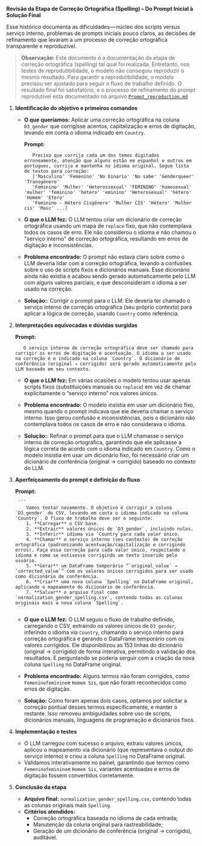 **Revisão da Etapa de Correção Ortográfica (Spelling) – Do Prompt Inicial à Solução Final**

Esse histórico documenta as dificuldades — núcleo dos scripts versus serviço interno, problemas de prompts iniciais pouco claros, as decisões de refinamento que levaram a um processo de correção ortográfica transparente e reproduzível.

> **Observação:** Este documento é a documentação da etapa de correção ortográfica (spelling) tal qual foi realizada. Entretanto, nos testes de reprodutibilidade, o modelo não conseguiu reproduzir o mesmo resultado. Para garantir a reprodutibilidade, o modelo precisou ser ajustado para seguir o fluxo de trabalho definido. O resultado final foi satisfatório, e o processo de refinamento do prompt reprodutível esta documentado no arquivo [`Prompt_reproduction.md`](../Gender/Reproduction/Prompt_reproduction.md)

1.  **Identificação do objetivo e primeiros comandos**

    - **O que queríamos:** Aplicar uma correção ortográfica na coluna `D3_gender` que corrigisse acentos, capitalização e erros de digitação, levando em conta o idioma indicado em `Country`.

      **Prompt:**

      ```
         Preciso que corrija cada um dos temos digitados erroneamente, atenção que alguns estão em espanhol e outros em portugues, corrija e mantenha no idioma original. Segue lista de textos para correção:
         ['Masculino' 'Femenino' 'No binario' 'No sabe' 'Genderqueer' 'Transgénero'
         'Feminino' 'Mulher' 'Heterossexual' 'FEMININO' 'homesexual' 'mulher' 'feminino' 'hetero' 'eminino' 'Heterosexual' 'hétero' 'Homem' 'Etero'
         'Feminino - Hétero Cisgênero' 'Mulher CIS' 'Hétero' 'Mulher cis' 'Masc' ...]
      ```

    - **O que o LLM fez:** O LLM tentou criar um dicionário de correção ortográfica usando um mapa de `replace` fixo, que não contemplava todos os casos de erro. Ele não considerou o idioma e não chamou o "serviço interno" de correção ortográfica, resultando em erros de digitação e inconsistências.

    - **Problema encontrado:** O prompt não estava claro sobre como o LLM deveria lidar com a correção ortográfica, levando a confusões sobre o uso de scripts fixos e dicionários manuais. Esse dicionário ainda não existia e acabou sendo gerado automaticamente pelo LLM com alguns valores parciais, e que desconsideram o idioma a ser usado na correção.

    - **Solução:**: Corrigir o prompt para o LLM. Ele deveria ter chamado o serviço interno de correção ortográfica (seu próprio contexto) para aplicar a lógica de correção, usando `Country` como referência.

2.  **Interpretações equivocadas e dúvidas surgidas**

    **Prompt:**

    ```
       O serviço interno de correção ortográfica deve ser chamado para corrigir os erros de digitação e acentuação. O idioma a ser usado na correção é o indicado na coluna `Country`. O dicionário de conferência (original → corrigido) será gerado automaticamente pelo LLM baseado em seu contexto.
    ```

    - **O que o LLM fez:** Em várias ocasiões o modelo tentou usar apenas scripts fixos (substituições manuais ou `replace`) em vez de chamar explicitamente o “serviço interno” nos valores únicos.

    - **Problema encontrado:** O modelo insistia em usar um dicionário fixo, mesmo quando o prompt indicava que ele deveria chamar o serviço interno. Isso gerou confusão e inconsistências, pois o dicionário não contemplava todos os casos de erro e não considerava o idioma.

    - **Solução:**: Refinar o prompt para que o LLM chamasse o serviço interno de correção ortográfica, garantindo que ele aplicasse a lógica correta de acordo com o idioma indicado em `Country`. Como o modelo insistia em usar um dicionário fixo, foi necessário criar um dicionário de conferência (original → corrigido) baseado no contexto do LLM.

3.  **Aperfeiçoamento do prompt e definição do fluxo**

    **Prompt:**

         ```
            Vamos tentar novamente. O objetivo é corrigir a coluna `D3_gender` do CSV, levando em conta o idioma indicado na coluna `Country`. O fluxo de trabalho deve ser o seguinte:
            1. **Carregar** o CSV base.
            2. **Extrair** valores únicos de `D3_gender`, incluindo nulos.
            3. **Inferir** idioma via `Country`para cada valor único.
            4. **Chamar** o serviço interno (seu contexto) de correção ortográfica (padronizando acentuação/capitalização e corrigindo erros). Faça essa correção para cada valor único, respeitando o idioma e como se estivesse corrigindo um texto inserido pelo usuário.
            5. **Gerar** um DataFrame temporário “`original_value` → `corrected_value`” com os valores únicos corrigidos para ser usado como dicionário de conferência.
            6. **Criar** uma nova coluna `Spelling` no DataFrame original, aplicando o mapeamento do dicionário de conferência.
            7. **Salvar** o arquivo final como `normalization_gender_spelling.csv`, contendo todas as colunas originais mais a nova coluna `Spelling`.
         ```

    - **O que o LLM fez:** O LLM seguiu o fluxo de trabalho definido, carregando o CSV, extraindo os valores únicos de `D3_gender`, inferindo o idioma via `Country`, chamando o serviço interno para correção ortográfica e gerando o DataFrame temporário com os valores corrigidos. Ele disponibilizou as 153 linhas do dicionário (original → corrigido) de forma interativa, permitindo a validação dos resultados. E perguntando se poderia serguir com a criação da nova coluna `Spelling` no DataFrame original.

    - **Problema encontrado:** Alguns termos não foram corrigidos, como `Femeninofeminino`e `Homem Sis`, que não foram reconhecidos como erros de digitação.

    - **Solução:** Como foram apenas dois casos, optamos por solicitar a correção pontual desses termos especificamente, e manter o restante. Isso removeu ambiguidades sobre uso de scripts, dicionários manuais, linguagens de programação e dicionários fixos.

4.  **Implementação e testes**

    - O LLM carregou com sucesso o arquivo, extraiu valores únicos, aplicou o mapeamento via dicionário (que representava o output do serviço interno) e criou a coluna `Spelling` no DataFrame original.
    - Validamos interativamente no painel, garantindo que termos como `Femeninofeminino`e `Homem Sis`, variantes acentuadas e erros de digitação fossem convertidos corretamente.

5.  **Conclusão da etapa**
    - **Arquivo final:** `normalization_gender_spelling.csv`, contendo todas as colunas originais mais `Spelling`.
    - **Critérios atendidos:**
      - Correção ortográfica baseada no idioma de cada entrada;
      - Manutenção da coluna original para rastreabilidade;
      - Geração de um dicionário de conferência (original → corrigido), auditável.

